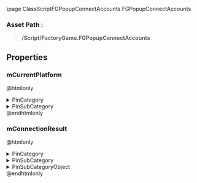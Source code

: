 \page ClassScriptFGPopupConnectAccounts FGPopupConnectAccounts
### Asset Path :
<b><blockquote>/Script/FactoryGame.FGPopupConnectAccounts</blockquote></b>
## Properties

### mCurrentPlatform
@htmlonly
<details>
 <summary>PinCategory</summary>
<blockquote>Name</blockquote>
</details>
<details>
 <summary>PinSubCategory</summary>
<blockquote>Name</blockquote>
</details>
@endhtmlonly

### mConnectionResult
@htmlonly
<details>
 <summary>PinCategory</summary>
<blockquote>byte</blockquote>
</details>
<details>
 <summary>PinSubCategory</summary>
<blockquote>byte</blockquote>
</details>
<details>
 <summary>PinSubCategoryObject</summary>
<b><a href="_class_script_e_eos_account_connection_result.html"><blockquote>EEosAccountConnectionResult</blockquote></a></b>
</details>
@endhtmlonly

